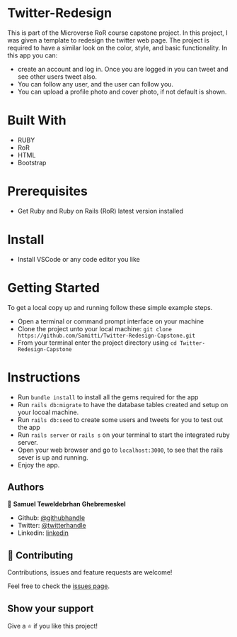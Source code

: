# Twitter-Redesign 
  This is part of the Microverse RoR course capstone project. In this project, I was given a template to redesign the twitter web page. The project is required to have a similar look on the color, style, and basic functionality. In this app you can:
  - create an account and log in. Once you are logged in you can tweet and see other users tweet also. 
  - You can follow any user, and the user can follow you.
  - You can upload a profile photo and cover photo, if not default is shown. 

# Built With
- RUBY
- RoR 
- HTML
- Bootstrap

# Prerequisites
- Get Ruby and Ruby on Rails (RoR) latest version installed

# Install
- Install VSCode or any code editor you like

# Getting Started

To get a local copy up and running follow these simple example steps.

- Open a terminal or command prompt interface on your machine
- Clone the project unto your local machine: `git clone https://github.com/Samitti/Twitter-Redesign-Capstone.git`
- From your terminal enter the project directory using `cd Twitter-Redesign-Capstone` 

# Instructions

- Run ` bundle install ` to install all the gems required for the app
- Run ` rails db:migrate ` to have the database tables created and setup on your locoal machine.
- Run `rails db:seed` to create some users and tweets for you to test out the app
- Run ` rails server ` or ` rails s ` on your terminal to start the integrated ruby server.
- Open your web browser and go to ` localhost:3000 `, to see that the rails sever is up and running.
- Enjoy the app.



## Authors

👤 **Samuel Teweldebrhan Ghebremeskel**

- Github: [@githubhandle](https://github.com/Samitti)
- Twitter: [@twitterhandle](https://twitter.com/Samuel63734232)
- Linkedin: [linkedin](https://www.linkedin.com/in/samuel-ghebremeskel-29685811a/)

## 🤝 Contributing

Contributions, issues and feature requests are welcome!

Feel free to check the [issues page](https://github.com/Samitti/Twitter-Redesign-Capstone/issues).

## Show your support

Give a ⭐️ if you like this project!
